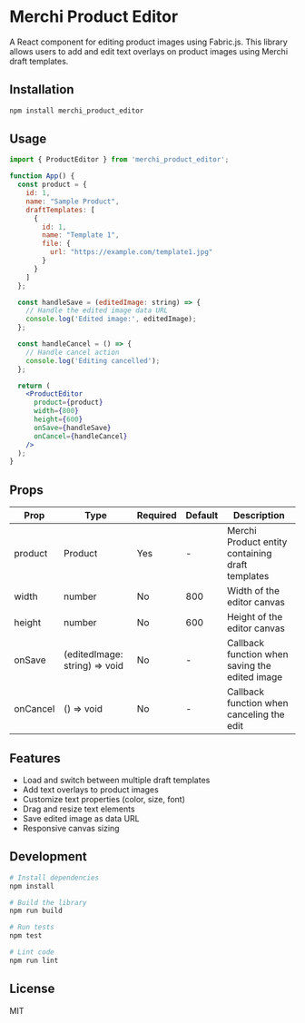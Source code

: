 # Merchi Product Editor

A React component for editing product images using Fabric.js. This library allows users to add and edit text overlays on product images using Merchi draft templates.

## Installation

```bash
npm install merchi_product_editor
```

## Usage

```jsx
import { ProductEditor } from 'merchi_product_editor';

function App() {
  const product = {
    id: 1,
    name: "Sample Product",
    draftTemplates: [
      {
        id: 1,
        name: "Template 1",
        file: {
          url: "https://example.com/template1.jpg"
        }
      }
    ]
  };

  const handleSave = (editedImage: string) => {
    // Handle the edited image data URL
    console.log('Edited image:', editedImage);
  };

  const handleCancel = () => {
    // Handle cancel action
    console.log('Editing cancelled');
  };

  return (
    <ProductEditor
      product={product}
      width={800}
      height={600}
      onSave={handleSave}
      onCancel={handleCancel}
    />
  );
}
```

## Props

| Prop | Type | Required | Default | Description |
|------|------|----------|---------|-------------|
| product | Product | Yes | - | Merchi Product entity containing draft templates |
| width | number | No | 800 | Width of the editor canvas |
| height | number | No | 600 | Height of the editor canvas |
| onSave | (editedImage: string) => void | No | - | Callback function when saving the edited image |
| onCancel | () => void | No | - | Callback function when canceling the edit |

## Features

- Load and switch between multiple draft templates
- Add text overlays to product images
- Customize text properties (color, size, font)
- Drag and resize text elements
- Save edited image as data URL
- Responsive canvas sizing

## Development

```bash
# Install dependencies
npm install

# Build the library
npm run build

# Run tests
npm test

# Lint code
npm run lint
```

## License

MIT 